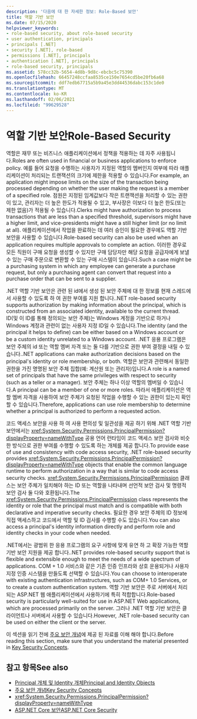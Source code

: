 ```yaml
---
description: '다음에 대 한 자세한 정보: Role-Based 보안'
title: 역할 기반 보안
ms.date: 07/15/2020
helpviewer_keywords:
- role-based security, about role-based security
- user authentication, principals
- principals [.NET]
- security [.NET], role-based
- permissions [.NET], principals
- authentication [.NET], principals
- role-based security, principals
ms.assetid: 578cc32b-5654-4d8b-9d8c-ebcbc5c75390
ms.openlocfilehash: 66457248ccfaa8535ce150e7654cd5be20fb6a68
ms.sourcegitcommit: ddf7edb67715a5b9a45e3dd44536dabc153c1de0
ms.translationtype: MT
ms.contentlocale: ko-KR
ms.lasthandoff: 02/06/2021
ms.locfileid: "99629528"
---
```

# <a name="role-based-security"></a><span data-ttu-id="4d541-103">역할 기반 보안</span><span class="sxs-lookup"><span data-stu-id="4d541-103">Role-Based Security</span></span>

<span data-ttu-id="4d541-104">역할은 재무 또는 비즈니스 애플리케이션에서 정책을 적용하는 데 자주 사용됩니다.</span><span class="sxs-lookup"><span data-stu-id="4d541-104">Roles are often used in financial or business applications to enforce policy.</span></span> <span data-ttu-id="4d541-105">예를 들어 요청을 수행하는 사용자가 지정된 역할의 멤버인지 여부에 따라 애플리케이션이 처리되는 트랜잭션의 크기에 제한을 적용할 수 있습니다.</span><span class="sxs-lookup"><span data-stu-id="4d541-105">For example, an application might impose limits on the size of the transaction being processed depending on whether the user making the request is a member of a specified role.</span></span> <span data-ttu-id="4d541-106">점원은 지정된 임계값보다 작은 트랜잭션을 처리할 수 있는 권한이 있고, 관리자는 더 높은 한도가 적용될 수 있고, 부사장은 이보다 더 높은 한도(또는 제한 없음)가 적용될 수 있습니다.</span><span class="sxs-lookup"><span data-stu-id="4d541-106">Clerks might have authorization to process transactions that are less than a specified threshold, supervisors might have a higher limit, and vice-presidents might have a still higher limit (or no limit at all).</span></span> <span data-ttu-id="4d541-107">애플리케이션에서 작업을 완료하는 데 여러 승인이 필요한 경우에도 역할 기반 보안을 사용할 수 있습니다.</span><span class="sxs-lookup"><span data-stu-id="4d541-107">Role-based security can also be used when an application requires multiple approvals to complete an action.</span></span> <span data-ttu-id="4d541-108">이러한 경우로 모든 직원이 구매 요청을 생성할 수 있지만 구매 담당자만 해당 요청을 공급자에게 보낼 수 있는 구매 주문으로 변환할 수 있는 구매 시스템이 있습니다.</span><span class="sxs-lookup"><span data-stu-id="4d541-108">Such a case might be a purchasing system in which any employee can generate a purchase request, but only a purchasing agent can convert that request into a purchase order that can be sent to a supplier.</span></span>  
  
 <span data-ttu-id="4d541-109">.NET 역할 기반 보안은 관련 된 id에서 생성 된 보안 주체에 대 한 정보를 현재 스레드에서 사용할 수 있도록 하 여 권한 부여를 지원 합니다.</span><span class="sxs-lookup"><span data-stu-id="4d541-109">.NET role-based security supports authorization by making information about the principal, which is constructed from an associated identity, available to the current thread.</span></span> <span data-ttu-id="4d541-110">ID(및 이 ID를 통해 정의되는 보안 주체)는 Windows 계정을 기반으로 하거나 Windows 계정과 관련이 없는 사용자 지정 ID일 수 있습니다.</span><span class="sxs-lookup"><span data-stu-id="4d541-110">The identity (and the principal it helps to define) can be either based on a Windows account or be a custom identity unrelated to a Windows account.</span></span> <span data-ttu-id="4d541-111">.NET 응용 프로그램은 보안 주체의 id 또는 역할 멤버 자격 또는 둘 다를 기반으로 권한 부여 결정을 내릴 수 있습니다.</span><span class="sxs-lookup"><span data-stu-id="4d541-111">.NET applications can make authorization decisions based on the principal's identity or role membership, or both.</span></span> <span data-ttu-id="4d541-112">역할은 보안과 관련해서 동일한 권한을 가진 명명된 보안 주체 집합(예: 계산원 또는 관리자)입니다.</span><span class="sxs-lookup"><span data-stu-id="4d541-112">A role is a named set of principals that have the same privileges with respect to security (such as a teller or a manager).</span></span> <span data-ttu-id="4d541-113">보안 주체는 하나 이상 역할의 멤버일 수 있습니다.</span><span class="sxs-lookup"><span data-stu-id="4d541-113">A principal can be a member of one or more roles.</span></span> <span data-ttu-id="4d541-114">따라서 애플리케이션은 역할 멤버 자격을 사용하여 보안 주체가 요청된 작업을 수행할 수 있는 권한이 있는지 확인할 수 있습니다.</span><span class="sxs-lookup"><span data-stu-id="4d541-114">Therefore, applications can use role membership to determine whether a principal is authorized to perform a requested action.</span></span>  
  
 <span data-ttu-id="4d541-115">코드 액세스 보안을 사용 하 여 사용 편의성 및 일관성을 제공 하기 위해 .NET 역할 기반 보안에서는 <xref:System.Security.Permissions.PrincipalPermission?displayProperty=nameWithType> 공용 언어 런타임이 코드 액세스 보안 검사와 비슷한 방식으로 권한 부여를 수행할 수 있도록 하는 개체를 제공 합니다.</span><span class="sxs-lookup"><span data-stu-id="4d541-115">To provide ease of use and consistency with code access security, .NET role-based security provides <xref:System.Security.Permissions.PrincipalPermission?displayProperty=nameWithType> objects that enable the common language runtime to perform authorization in a way that is similar to code access security checks.</span></span> <span data-ttu-id="4d541-116"><xref:System.Security.Permissions.PrincipalPermission> 클래스는 보안 주체가 일치해야 하는 ID 또는 역할을 나타내며 선언적 보안 검사 및 명령적 보안 검사 둘 다와 호환됩니다.</span><span class="sxs-lookup"><span data-stu-id="4d541-116">The <xref:System.Security.Permissions.PrincipalPermission> class represents the identity or role that the principal must match and is compatible with both declarative and imperative security checks.</span></span> <span data-ttu-id="4d541-117">필요한 경우 보안 주체의 ID 정보에 직접 액세스하고 코드에서 역할 및 ID 검사를 수행할 수도 있습니다.</span><span class="sxs-lookup"><span data-stu-id="4d541-117">You can also access a principal's identity information directly and perform role and identity checks in your code when needed.</span></span>  
  
 <span data-ttu-id="4d541-118">.NET에서는 광범위 한 응용 프로그램의 요구 사항에 맞게 유연 하 고 확장 가능한 역할 기반 보안 지원을 제공 합니다.</span><span class="sxs-lookup"><span data-stu-id="4d541-118">.NET provides role-based security support that is flexible and extensible enough to meet the needs of a wide spectrum of applications.</span></span> <span data-ttu-id="4d541-119">COM + 1.0 서비스와 같은 기존 인증 인프라와 상호 운용되거나 사용자 지정 인증 시스템을 만들도록 선택할 수 있습니다.</span><span class="sxs-lookup"><span data-stu-id="4d541-119">You can choose to interoperate with existing authentication infrastructures, such as COM+ 1.0 Services, or to create a custom authentication system.</span></span> <span data-ttu-id="4d541-120">역할 기반 보안은 주로 서버에서 처리되는 ASP.NET 웹 애플리케이션에서 사용하기에 특히 적합합니다.</span><span class="sxs-lookup"><span data-stu-id="4d541-120">Role-based security is particularly well-suited for use in ASP.NET Web applications, which are processed primarily on the server.</span></span> <span data-ttu-id="4d541-121">그러나 .NET 역할 기반 보안은 클라이언트나 서버에서 사용할 수 있습니다.</span><span class="sxs-lookup"><span data-stu-id="4d541-121">However, .NET role-based security can be used on either the client or the server.</span></span>  
  
 <span data-ttu-id="4d541-122">이 섹션을 읽기 전에 [주요 보안 개념](key-security-concepts.md)에 제공 된 자료를 이해 해야 합니다.</span><span class="sxs-lookup"><span data-stu-id="4d541-122">Before reading this section, make sure that you understand the material presented in [Key Security Concepts](key-security-concepts.md).</span></span>  
  
## <a name="see-also"></a><span data-ttu-id="4d541-123">참고 항목</span><span class="sxs-lookup"><span data-stu-id="4d541-123">See also</span></span>
  
- [<span data-ttu-id="4d541-124">Principal 개체 및 Identity 개체</span><span class="sxs-lookup"><span data-stu-id="4d541-124">Principal and Identity Objects</span></span>](principal-and-identity-objects.md)
- [<span data-ttu-id="4d541-125">주요 보안 개념</span><span class="sxs-lookup"><span data-stu-id="4d541-125">Key Security Concepts</span></span>](key-security-concepts.md)
- <xref:System.Security.Permissions.PrincipalPermission?displayProperty=nameWithType>
- [<span data-ttu-id="4d541-126">ASP.NET Core 보안</span><span class="sxs-lookup"><span data-stu-id="4d541-126">ASP.NET Core Security</span></span>](/aspnet/core/security/)
